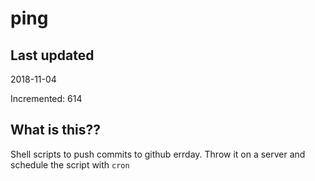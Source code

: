 # ping

## Last updated
2018-11-04

Incremented: 614

## What is this??
Shell scripts to push commits to github errday. Throw it on a server and schedule the script with `cron`

